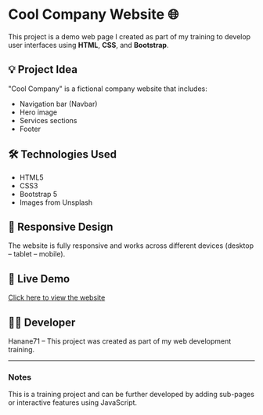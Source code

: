 # Cool Company Website 🌐

This project is a demo web page I created as part of my training to develop user interfaces using **HTML**, **CSS**, and **Bootstrap**.

## 💡 Project Idea
"Cool Company" is a fictional company website that includes:
- Navigation bar (Navbar)
- Hero image
- Services sections
- Footer

## 🛠️ Technologies Used
- HTML5  
- CSS3  
- Bootstrap 5  
- Images from Unsplash

## 📱 Responsive Design
The website is fully responsive and works across different devices (desktop – tablet – mobile).

## 🔗 Live Demo
[Click here to view the website](https://hanan71.github.io/Cool-Company/)

## 👩‍💻 Developer
Hanane71 – This project was created as part of my web development training.

---

### Notes
This is a training project and can be further developed by adding sub-pages or interactive features using JavaScript.
